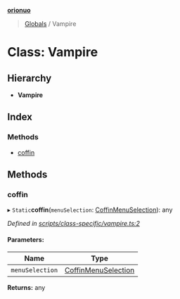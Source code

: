 **[orionuo](../README.md)**

> [Globals](../globals.md) / Vampire

# Class: Vampire

## Hierarchy

* **Vampire**

## Index

### Methods

* [coffin](vampire.md#coffin)

## Methods

### coffin

▸ `Static`**coffin**(`menuSelection`: [CoffinMenuSelection](../enums/coffinmenuselection.md)): any

*Defined in [scripts/class-specific/vampire.ts:2](https://github.com/msviha/orionuo/blob/5345ecb/src/scripts/class-specific/vampire.ts#L2)*

#### Parameters:

Name | Type |
------ | ------ |
`menuSelection` | [CoffinMenuSelection](../enums/coffinmenuselection.md) |

**Returns:** any
